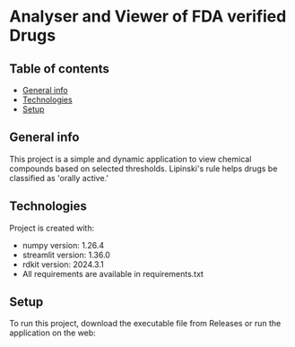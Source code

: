# Analyser and Viewer of FDA verified Drugs
## Table of contents
* [General info](#general-info)
* [Technologies](#technologies)
* [Setup](#setup)

## General info
This project is a simple and dynamic application to view chemical compounds based on selected thresholds. Lipinski's rule helps drugs be classified as 'orally active.' 
	
## Technologies
Project is created with:
* numpy version: 1.26.4
* streamlit version: 1.36.0
* rdkit version: 2024.3.1
* All requirements are available in requirements.txt
	
## Setup
To run this project, download the executable file from Releases or run the application on the web:

